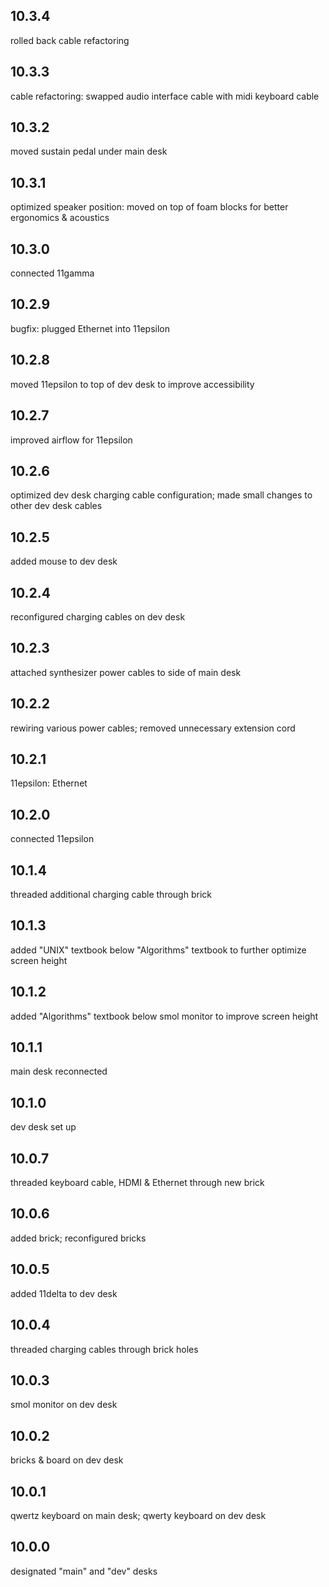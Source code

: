 ## 10.3.4
rolled back cable refactoring

## 10.3.3
cable refactoring: swapped audio interface cable with midi keyboard cable

## 10.3.2
moved sustain pedal under main desk

## 10.3.1
optimized speaker position: moved on top of foam blocks for better ergonomics & acoustics

## 10.3.0
connected 11gamma

## 10.2.9
bugfix: plugged Ethernet into 11epsilon

## 10.2.8
moved 11epsilon to top of dev desk to improve accessibility

## 10.2.7
improved airflow for 11epsilon

## 10.2.6
optimized dev desk charging cable configuration; made small changes to other dev desk cables

## 10.2.5
added mouse to dev desk

## 10.2.4
reconfigured charging cables on dev desk

## 10.2.3
attached synthesizer power cables to side of main desk

## 10.2.2
rewiring various power cables; removed unnecessary extension cord

## 10.2.1
11epsilon: Ethernet

## 10.2.0
connected 11epsilon

## 10.1.4
threaded additional charging cable through brick

## 10.1.3
added "UNIX" textbook below "Algorithms" textbook to further optimize screen height

## 10.1.2
added "Algorithms" textbook below smol monitor to improve screen height

## 10.1.1
main desk reconnected

## 10.1.0
dev desk set up

## 10.0.7
threaded keyboard cable, HDMI & Ethernet through new brick

## 10.0.6
added brick; reconfigured bricks

## 10.0.5
added 11delta to dev desk

## 10.0.4
threaded charging cables through brick holes

## 10.0.3
smol monitor on dev desk

## 10.0.2
bricks & board on dev desk

## 10.0.1
qwertz keyboard on main desk; qwerty keyboard on dev desk

## 10.0.0
designated "main" and "dev" desks
